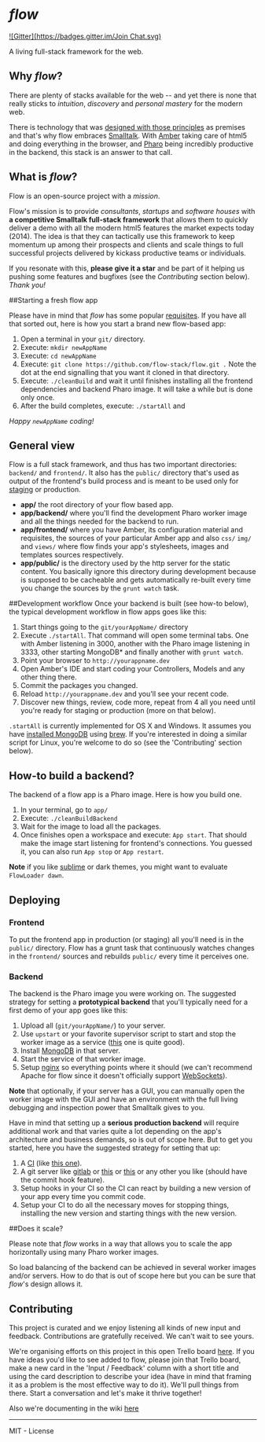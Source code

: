 *flow*
====
[![Gitter](https://badges.gitter.im/Join Chat.svg)](https://gitter.im/flow-stack/flow?utm_source=badge&utm_medium=badge&utm_campaign=pr-badge&utm_content=badge)

A living full-stack framework for the web. 

## Why *flow*?

There are plenty of stacks available for the web -- and yet there is none that really sticks to *intuition*, *discovery* and *personal mastery* for the modern web. 

There is technology that was [designed with those principles](http://www.cs.virginia.edu/~evans/cs655/readings/smalltalk.html) as premises and that's why flow embraces [Smalltalk](http://en.wikipedia.org/wiki/Smalltalk). With [Amber](http://amber-lang.net/) taking care of html5 and doing everything in the browser, and [Pharo](http://pharo.org/) being incredibly productive in the backend, this stack is an answer to that call. 


## What is *flow*?

Flow is an open-source project with a *mission*. 

Flow's mission is to provide *consultants*, *startups* and *software houses* with **a competitive Smalltalk full-stack framework** that allows them to quickly deliver a demo with all the modern html5 features the market expects today (2014). The idea is that they can tactically use this framework to keep momentum up among their prospects and clients and scale things to full successful projects delivered by kickass productive teams or individuals.

If you resonate with this, **please give it a star** and be part of it helping us pushing some features and bugfixes (see the *Contributing* section below). *Thank you!*

##Starting a fresh flow app

Please have in mind that *flow* has some popular [requisites](https://github.com/sebastianconcept/flow/wiki/flow-requirements). If you have all that sorted out, here is how you start a brand new flow-based app:

1. Open a terminal in your `git/` directory.
2. Execute: `mkdir newAppName`
3. Execute: `cd newAppName`
4. Execute: `git clone https://github.com/flow-stack/flow.git .` Note the dot at the end signalling that you want it cloned in that directory.
5. Execute: `./cleanBuild` and wait it until finishes installing all the frontend dependencies and backend Pharo image. It will take a while but is done only once.
6. After the build completes, execute: `./startAll` and 

*Happy `newAppName` coding!*

## General view

Flow is a full stack framework, and thus has two important directories:  `backend/` and `frontend/`. It also has the `public/` directory that's used as output of the frontend's build process and is meant to be used only for [staging](http://en.wikipedia.org/wiki/Staging_site) or production.

- **app/** the root directory of your flow based app.
- **app/backend/** where you'll find the development Pharo worker image and all the things needed for the backend to run.
- **app/frontend/** where you have Amber, its configuration material and requisites, the sources of your particular Amber app and  also `css/` `img/` and `views/` where flow finds your app's stylesheets, images and templates sources respectively.
- **app/public/** is the directory used by the http server for the static content. You basically ignore this directory during development because is supposed to be cacheable and gets automatically re-built every time you change the sources by the `grunt watch` task.

##Development workflow
Once your backend is built (see how-to below), the typical development workflow in flow  apps goes like this:

1. Start things going to the `git/yourAppName/` directory 
2. Execute `./startAll`. That command will open some terminal tabs. One with Amber listening in 3000, another with the Pharo image listening in 3333, other starting MongoDB* and finally another with `grunt watch`.
2. Point your browser to `http://yourappname.dev`
3. Open Amber's IDE and start coding your Controllers, Models and any other thing there.
4. Commit the packages you changed.
5. Reload `http://yourappname.dev` and you'll see your recent code.
6. Discover new things, review, code more, repeat from 4 all you need until you're ready for staging or production (more on that below).

`.startAll` is currently implemented for OS X and Windows.  It assumes you have [installed MongoDB](http://docs.mongodb.org/manual/tutorial/install-mongodb-on-os-x/) using [brew](http://brew.sh/). If you're interested in doing a similar script for Linux, you're welcome to do so (see the 'Contributing' section below).

## How-to build a backend?
The backend of a flow app is a Pharo image. Here is how you build one.

1. In your terminal, go to `app/`
2. Execute: `./cleanBuildBackend`
3. Wait for the image to load all the packages.
4. Once finishes open a workspace and execute: `App start`. That should make the image start listening for frontend's connections. You guessed it, you can also run `App stop` or `App restart`.

**Note** if you like [sublime](http://www.sublimetext.com/) or dark themes, you might want to evaluate `FlowLoader dawn`.

## Deploying

### Frontend
To put the frontend app in production (or staging) all you'll need is in the `public/` directory. Flow has a grunt task that continuously watches changes in the `frontend/` sources and rebuilds `public/` every time it perceives one.

### Backend
The backend is the Pharo image you were working on. The suggested strategy for setting a **prototypical backend** that you'll typically need for a first demo of your app goes like this:

1. Upload all (`git/yourAppName/`) to your server. 
2. Use `upstart` or your favorite supervisor script to start and stop the worker image as a service ([this](http://supervisord.org/) one is quite good).
3. Install [MongoDB](http://www.mongodb.org/) in that server.
4. Start the service of that worker image.
5. Setup [nginx](http://en.wikipedia.org/wiki/Nginx) so everything points where it should (we can't recommend Apache for flow since it doesn't officially support [WebSockets](http://en.wikipedia.org/wiki/WebSocket)).

**Note** that optionally, if your server has a GUI, you can manually open the worker image with the GUI and have an environment with the full living debugging and inspection power that Smalltalk gives to you.

Have in mind that setting up a **serious production backend** will require additional work and that varies quite a lot depending on the app's architecture and business demands, so is out of scope here. But to get you started, here you have the suggested strategy for setting that up: 

1. A [CI](http://en.wikipedia.org/wiki/Continuous_integration) (like [this one](http://jenkins-ci.org/)). 
2. A git server like [gitlab](https://about.gitlab.com/) or [this](https://github.com/) or [this](https://bitbucket.org/) or any other you like (should have the commit hook feature).
3. Setup hooks in your CI so the CI can react by building a new version of your app every time you commit code.
3. Setup your CI to do all the necessary moves for stopping things, installing the new version and starting things with the new version.

##Does it scale?

Please note that *flow* works in a way that allows you to scale the app horizontally using many Pharo worker images. 

So load balancing of the backend can be achieved in several worker images and/or servers. How to do that is out of scope here but you can be sure that *flow*'s design allows it.

## Contributing

This project is curated and we enjoy listening all kinds of new input and feedback. Contributions are gratefully received. We can't wait to see yours. 

We're organising efforts on this project in this open Trello board [here](https://trello.com/b/oQ17lPpV/flow). If you have ideas you'd like to see added to flow, please join that Trello board, make a new card in the 'Input / Feedback' column with a short title and using the card description to describe your idea (have in mind that framing it as a problem is the most effective way to do it). We'll pull things from there. Start a conversation and let's make it thrive together!

Also we're documenting in the wiki [here](https://github.com/sebastianconcept/flow/wiki)

____

MIT - License